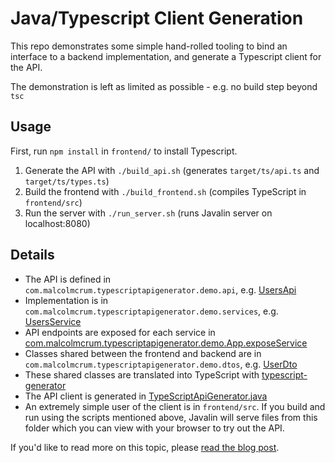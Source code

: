 # Java/Typescript Client Generation

This repo demonstrates some simple hand-rolled tooling to bind an interface
to a backend implementation, and generate a Typescript client for the API.

The demonstration is left as limited as possible - e.g. no build step beyond `tsc`

## Usage

First, run `npm install` in `frontend/` to install Typescript.

1. Generate the API with `./build_api.sh` (generates `target/ts/api.ts` and `target/ts/types.ts`)
2. Build the frontend with `./build_frontend.sh` (compiles TypeScript in `frontend/src`)
3. Run the server with `./run_server.sh` (runs Javalin server on localhost:8080)

## Details

* The API is defined in `com.malcolmcrum.typescriptapigenerator.demo.api`, e.g.
  [UsersApi](src/main/java/com/malcolmcrum/typescriptapigenerator/demo/api/UsersApi.java)
* Implementation is in `com.malcolmcrum.typescriptapigenerator.demo.services`, e.g.
  [UsersService](src/main/java/com/malcolmcrum/typescriptapigenerator/demo/services/UsersService.java)
* API endpoints are exposed for each service in
  [com.malcolmcrum.typescriptapigenerator.demo.App.exposeService](src/main/java/com/malcolmcrum/typescriptapigenerator/demo/App.java#L33)
* Classes shared between the frontend and backend are in `com.malcolmcrum.typescriptapigenerator.demo.dtos`, e.g.
  [UserDto](src/main/java/com/malcolmcrum/typescriptapigenerator/demo/dtos/UserDto.java)
* These shared classes are translated into TypeScript with
[typescript-generator](https://github.com/vojtechhabarta/typescript-generator)
* The API client is generated in
  [TypeScriptApiGenerator.java](src/main/java/com/malcolmcrum/typescriptapigenerator/typescriptgenerator/TypeScriptConverter.java)
* An extremely simple user of the client is in `frontend/src`. If you build and
  run using the scripts mentioned above, Javalin will serve files from this folder
  which you can view with your browser to try out the API.

If you'd like to read more on this topic, please
[read the blog post](https://malcolmcrum.com/blog/2022/07/30/hand-rolled-api-generator.html).